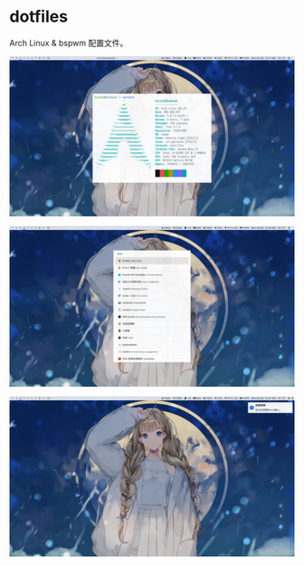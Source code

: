 # dotfiles
Arch Linux &amp; bspwm 配置文件。

![neofetch](./Pictures/Screenshots/screenshot_neofetch.png)

![rofi](./Pictures/Screenshots/screenshot_rofi.png)

![polybar & dunst](./Pictures/Screenshots/screenshot_dunst.png)
